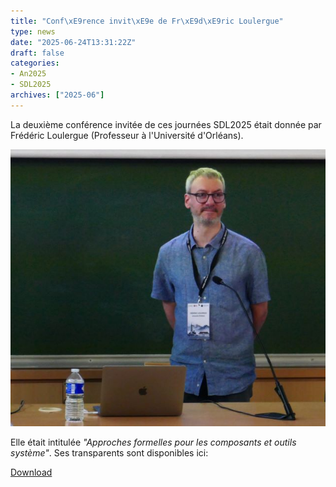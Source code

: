 ```yaml
---
title: "Conf\xE9rence invit\xE9e de Fr\xE9d\xE9ric Loulergue"
type: news
date: "2025-06-24T13:31:22Z"
draft: false
categories:
- An2025
- SDL2025
archives: ["2025-06"]
---
```


La deuxième conférence invitée de ces journées SDL2025 était donnée par Frédéric Loulergue (Professeur à l'Université d'Orléans).

<img src="/assets/jpg/GPL25-Loulergue1.jpg" alt="GPL25-Loulergue1"/>

Elle était intitulée _"Approches formelles pour les composants et outils système"_. Ses transparents sont disponibles ici:

<object data="/assets/pdf/loulergue_afadl2025.pdf" type="application/pdf" class="content" height="600px" width="100%"></object>

<a href="/assets/pdf/loulergue_afadl2025.pdf" download>Download</a>

